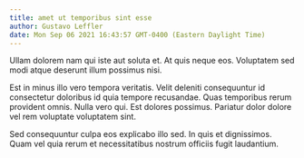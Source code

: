 ```yaml
---
title: amet ut temporibus sint esse
author: Gustavo Leffler
date: Mon Sep 06 2021 16:43:57 GMT-0400 (Eastern Daylight Time)
---
```

Ullam dolorem nam qui iste aut soluta et. At quis neque eos. Voluptatem sed modi atque deserunt illum possimus nisi.

 Est in minus illo vero tempora veritatis. Velit deleniti consequuntur id consectetur doloribus id quia tempore recusandae. Quas temporibus rerum provident omnis. Nulla vero qui. Est dolores possimus. Pariatur dolor dolore vel rem voluptate voluptatem sint.

 Sed consequuntur culpa eos explicabo illo sed. In quis et dignissimos. Quam vel quia rerum et necessitatibus nostrum officiis fugit laudantium.